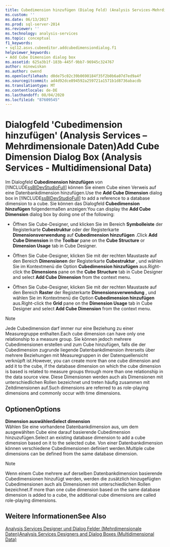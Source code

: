 ```yaml
---
title: Cubedimension hinzufügen (Dialog Feld) (Analysis Services-Mehrdimensionale Daten) | Microsoft-Dokumentation
ms.custom: ''
ms.date: 06/13/2017
ms.prod: sql-server-2014
ms.reviewer: ''
ms.technology: analysis-services
ms.topic: conceptual
f1_keywords:
- sql12.asvs.cubeeditor.addcubedimensiondialog.f1
helpviewer_keywords:
- Add Cube Dimension dialog box
ms.assetid: 625a3b1f-183b-445f-9bb7-96945c324767
author: minewiskan
ms.author: owend
ms.openlocfilehash: d0de75c02c39b0690184f35f2b0b6a07d7ed9a4f
ms.sourcegitcommit: ad4d92dce894592a259721a1571b1d8736abacdb
ms.translationtype: MT
ms.contentlocale: de-DE
ms.lasthandoff: 08/04/2020
ms.locfileid: "87609545"
---
```

# <a name="add-cube-dimension-dialog-box-analysis-services---multidimensional-data"></a><span data-ttu-id="5c8b9-102">Dialogfeld 'Cubedimension hinzufügen' (Analysis Services – Mehrdimensionale Daten)</span><span class="sxs-lookup"><span data-stu-id="5c8b9-102">Add Cube Dimension Dialog Box (Analysis Services - Multidimensional Data)</span></span>
  <span data-ttu-id="5c8b9-103">Im Dialogfeld **Cubedimension hinzufügen** von [!INCLUDE[ssBIDevStudioFull](../includes/ssbidevstudiofull-md.md)] können Sie einem Cube einen Verweis auf eine Datenbankdimension hinzufügen.</span><span class="sxs-lookup"><span data-stu-id="5c8b9-103">Use the **Add Cube Dimension** dialog box in [!INCLUDE[ssBIDevStudioFull](../includes/ssbidevstudiofull-md.md)] to add a reference to a database dimension to a cube.</span></span> <span data-ttu-id="5c8b9-104">Sie können das Dialogfeld **Cubedimension hinzufügen** folgendermaßen anzeigen:</span><span class="sxs-lookup"><span data-stu-id="5c8b9-104">You can display the **Add Cube Dimension** dialog box by doing one of the following:</span></span>  
  
-   <span data-ttu-id="5c8b9-105">Öffnen Sie Cube-Designer, und klicken Sie im Bereich **Symbolleiste** der Registerkarte **Cubestruktur** oder der Registerkarte **Dimensionsverwendung** auf **Cubedimension hinzufügen** .</span><span class="sxs-lookup"><span data-stu-id="5c8b9-105">Click **Add Cube Dimension** in the **Toolbar** pane on the **Cube Structure** or **Dimension Usage** tab in Cube Designer.</span></span>  
  
-   <span data-ttu-id="5c8b9-106">Öffnen Sie Cube-Designer, klicken Sie mit der rechten Maustaste auf den Bereich **Dimensionen** der Registerkarte **Cubestruktur** , und wählen Sie im Kontextmenü die Option **Cubedimension hinzufügen** aus.</span><span class="sxs-lookup"><span data-stu-id="5c8b9-106">Right-click the **Dimensions** pane on the **Cube Structure** tab in Cube Designer and select **Add Cube Dimension** from the context menu.</span></span>  
  
-   <span data-ttu-id="5c8b9-107">Öffnen Sie Cube-Designer, klicken Sie mit der rechten Maustaste auf den Bereich **Raster** der Registerkarte **Dimensionsverwendung** , und wählen Sie im Kontextmenü die Option **Cubedimension hinzufügen** aus.</span><span class="sxs-lookup"><span data-stu-id="5c8b9-107">Right-click the **Grid** pane on the **Dimension Usage** tab in Cube Designer and select **Add Cube Dimension** from the context menu.</span></span>  
  
> [!NOTE]  
>  <span data-ttu-id="5c8b9-108">Jede Cubedimension darf immer nur eine Beziehung zu einer Measuregruppe enthalten.</span><span class="sxs-lookup"><span data-stu-id="5c8b9-108">Each cube dimension can have only one relationship to a measure group.</span></span> <span data-ttu-id="5c8b9-109">Sie können jedoch mehrere Cubedimensionen erstellen und zum Cube hinzufügen, falls die der Cubedimension zugrunde liegende Datenbankdimension ihrerseits über mehrere Beziehungen mit Measuregruppen in der Datenquellensicht verknüpft ist.</span><span class="sxs-lookup"><span data-stu-id="5c8b9-109">However, you can create more than one cube dimension and add it to the cube, if the database dimension on which the cube dimension is based is related to measure groups through more than one relationship in the data source view.</span></span> <span data-ttu-id="5c8b9-110">Diese Dimensionen werden auch als Dimensionen mit unterschiedlichen Rollen bezeichnet und treten häufig zusammen mit Zeitdimensionen auf.</span><span class="sxs-lookup"><span data-stu-id="5c8b9-110">Such dimensions are referred to as role-playing dimensions and commonly occur with time dimensions.</span></span>  
  
## <a name="options"></a><span data-ttu-id="5c8b9-111">Optionen</span><span class="sxs-lookup"><span data-stu-id="5c8b9-111">Options</span></span>  
 <span data-ttu-id="5c8b9-112">**Dimension auswählen**</span><span class="sxs-lookup"><span data-stu-id="5c8b9-112">**Select dimension**</span></span>  
 <span data-ttu-id="5c8b9-113">Wählen Sie eine vorhandene Datenbankdimension aus, um dem ausgewählten Cube eine darauf basierende Cubedimension hinzuzufügen.</span><span class="sxs-lookup"><span data-stu-id="5c8b9-113">Select an existing database dimension to add a cube dimension based on it to the selected cube.</span></span> <span data-ttu-id="5c8b9-114">Von einer Datenbankdimension können verschiedene Cubedimensionen definiert werden.</span><span class="sxs-lookup"><span data-stu-id="5c8b9-114">Multiple cube dimensions can be defined from the same database dimension.</span></span>  
  
> [!NOTE]  
>  <span data-ttu-id="5c8b9-115">Wenn einem Cube mehrere auf derselben Datenbankdimension basierende Cubedimensionen hinzufügt werden, werden die zusätzlich hinzugefügten Cubedimensionen auch als Dimensionen mit unterschiedlichen Rollen bezeichnet.</span><span class="sxs-lookup"><span data-stu-id="5c8b9-115">If more than one cube dimension based on the same database dimension is added to a cube, the additional cube dimensions are called role-playing dimensions.</span></span>  
  
## <a name="see-also"></a><span data-ttu-id="5c8b9-116">Weitere Informationen</span><span class="sxs-lookup"><span data-stu-id="5c8b9-116">See Also</span></span>  
 [<span data-ttu-id="5c8b9-117">Analysis Services Designer und Dialog Felder &#40;Mehrdimensionale Daten&#41;</span><span class="sxs-lookup"><span data-stu-id="5c8b9-117">Analysis Services Designers and Dialog Boxes &#40;Multidimensional Data&#41;</span></span>](analysis-services-designers-and-dialog-boxes-multidimensional-data.md)  
  
  
